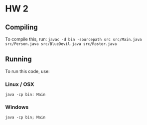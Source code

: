 # HW 2

## Compiling
To compile this, run:
`javac -d bin -sourcepath src src/Main.java src/Person.java src/BlueDevil.java src/Roster.java`

## Running
To run this code, use:
### Linux / OSX
`java -cp bin: Main`
### Windows
`java -cp bin; Main`


